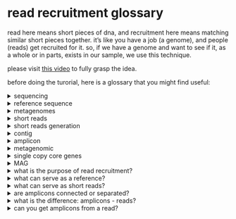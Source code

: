 # read recruitment glossary
read here means short pieces of dna, and recruitment here means matching similar short pieces together. it’s like you have a job (a genome), and people (reads) get recruited for it. so, if we have a genome and want to see if it, as a whole or in parts, exists in our sample, we use this technique.  

please visit [this video](https://www.youtube.com/watch?v=MqD4aN1p1qA) to fully grasp the idea.

before doing the turorial, here is a glossary that you might find useful:
<details>
  <summary>sequencing</summary>
  
  Determining the precise order of nucleotides in a DNA or RNA.
  - Sanger sequencing (first generation)
  - Next generation sequencing (NGS)
  - Third gen (Oxford Nanopore, PacBio SMRT)
</details>
<details>
  
  <summary>reference sequence</summary>
  
  - a sequence that serves as the base for comparing and aligning other sequences.
  - anything that is longer than your shorts may serve as a reference.
</details>

<details>
  <summary>metagenomes</summary>
  
  - metagenomes are complete or partial genomes that have been gathered from an enviroment (for example soil or water)
  - they then have been sequenced by a sequencing machine to be transferred into a computer.
  - the so-called shift from in vitro to in silico.
</details>

<details>
  <summary>short reads</summary>
  
- dna sequences generated during sequencing, ranging from 50 to 300 base pairs.
- they are produced by technologies like illumina.
- shorts can be long: you can recruit long-reads with your ref sequence, too.
</details>

<details>
  <summary>short reads generation</summary>
  
  1. **fragmentation**: using physical, enzymatic, chemical methods. 
  they produce fragments of varying size but within a specific range (200-500).
  2. **size selection**: using electrophoresis, purification.
  fragments within the desired size are enriched others are discarded.
  3. **adapter ligation**: short dna sequences (adapters) are added to the end of the fragments.
  for attaching fragments to the sequencing platform.
  4. **sequencing by synthesis**: illumina sequences fragments. 
  the length is defined by the number of cycles during the sequence.
</details>


<details>
  <summary>contig</summary>

  - when sequencing generates **many reads that overlap**, it means that the sequencing machine produces multiple short fragments of DNA that represent the **same regions of the original DNA sequence**, often with overlapping sections. what does it mean?
  - it means that one part of the dna is being read several times by the machine and the parts that have been repeated with a high likelihood are the correct bases. these are accepted as shorts. then these shorts are put together to form a contig which is longer. you can have a ref for building a contig or not. software looks at the reads and finds when the end of one read matches the start of another and that is how it knows how to put the shorts in order.
</details>


<details>
  <summary>amplicon</summary>

  - amplify: large, -on: used in genetics to denote a unit or region.
  - piece of dna that has been amplified (copied).
  - you can use pcr to copy those pieces.
  - are usually small, ranging from 100 to 500 base pairs
</details>

<details>
  <summary>metagenomic</summary>

  Metagenomics is the study of the genetic material recovered directly from environmental samples, bypassing the need to isolate and culture individual organisms. 
</details>


<details>
  <summary>single copy core genes</summary>
  
  - genes that are typically found as a single copy in the genomes of organisms (bacteria, archaea, or eukaryotes).
</details>


<details>
  <summary>MAG</summary>
  
  - remember how we sliced the dna as short reads to get it out of the cell? after getting it out, now we try to re-build it. MAG is what we have rebuilt. (no we are not crazy, the technological restrictions dictate us to do it this way for now.)
  - sometimes we can build the entire genome from the pieces, sometimes it is incomplete. both are called MAGs.
  - it is an acronym for Metagenome-Assebled Genome
</details>


<details>
  <summary>what is the purpose of read recruitment?</summary>

  - investigate one or more ref sequences in the context of one of more samples to which we have access through short reads.
  - your ref and short reads can be anything.
 </details>

<details>
  <summary>what can serve as a reference?</summary>

  - **complete genomes** (e.g., bacterial, viral, eukaryotic).
  - **draft genomes** or **contigs** (incomplete assemblies from sequencing projects).
  - **individual genes** or **regions of interest** (e.g., marker genes like 16S rRNA, functional genes.)
  - **Metagenome-assembled genome (MAGs)** from previous analyses.
  - even artificially constructed sequences or hypothetical references.
 </details>

<details>
  <summary>what can serve as short reads?</summary>

  **short reads are raw sequencing reads from your dataset.** (it means that we have extracted them and fragmented in vitro, then given that to a sequencing machine and now we have the sequences in silico and we can work on them.
  
  - **metagenomic datasets**, where sequences come from a mixed microbial community.
  - **transcriptomic datasets**, focusing on RNA sequences (e.g., for gene expression studies).
  - **amplicon sequencing** (e.g., 16S or ITS reads) for community profiling.
  - **whole-genome sequencing** (WGS) data for a specific organism.
  - even synthetic or simulated reads, depending on the purpose of the study.
  </details>



<details>
  <summary> are amplicons connected or separated? </summary>
  they can be connected or separated, depending on the context of the analysis.
  
  - connected: in metagenomics, they can overlap if they are multiple fragments.
  - separated: in pcr or sequencing and analysis.
  
  in anvio they are typically treated as separated unless you assemble them into contigs.
 </details>


<details>
  <summary>what is the difference: amplicons - reads?</summary>
  
  ![Amplicon Read](read_recruitment/amplicon-read.png)
</details>
 

<details>
  <summary> can you get amplicons from a read?</summary>

  We don’t usually produce amplicons from reads because reads are random fragments of DNA generated during sequencing. Amplicons, on the other hand, are specific DNA regions amplified during a PCR-based process, targeting a particular part of the genome (e.g., the 16S rRNA gene). Reads can, however, be used to reconstruct amplicons when they originate from sequencing targeted amplicons.
 </details>



















